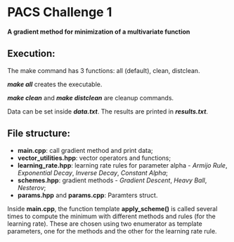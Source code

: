  # PACS Challenge 1
 **A gradient method for minimization of a multivariate function**

 ## Execution:

The make command has 3 functions: all (default), clean, distclean.

***make all*** creates the executable.

***make clean*** and ***make distclean*** are cleanup commands.

Data can be set inside ***data.txt***.
The results are printed in ***results.txt***.


## File structure:
- **main.cpp**: call gradient method and print data;
- **vector_utilities.hpp**: vector operators and functions;
- **learning_rate.hpp**: learning rate rules for parameter alpha - *Armijo Rule*, *Exponential Decay*, *Inverse Decay*, *Constant Alpha*;
- **schemes.hpp**: gradient methods - *Gradient Descent*, *Heavy Ball*, *Nesterov*;
- **params.hpp** and **params.cpp**: Paramters struct.

Inside **main.cpp**, the function template **apply_scheme()** is called several times to compute the minimum with different methods and rules (for the learning rate). These are chosen using two enumerator as template parameters, one for the methods and the other for the learning rate rule.


